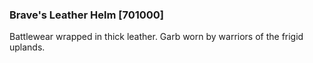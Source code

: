 ### Brave's Leather Helm [701000]

Battlewear wrapped in thick leather. Garb worn by warriors of the frigid uplands.